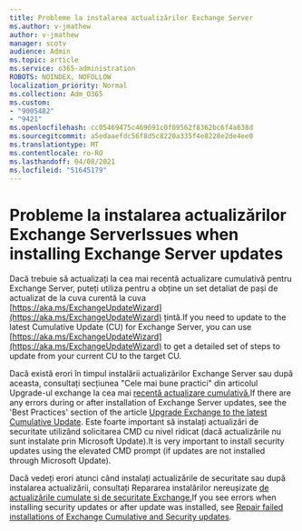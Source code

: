 ```yaml
---
title: Probleme la instalarea actualizărilor Exchange Server
ms.author: v-jmathew
author: v-jmathew
manager: scotv
audience: Admin
ms.topic: article
ms.service: o365-administration
ROBOTS: NOINDEX, NOFOLLOW
localization_priority: Normal
ms.collection: Adm_O365
ms.custom:
- "9005482"
- "9421"
ms.openlocfilehash: cc05469475c469691c0f09562f8362bc6f4a638d
ms.sourcegitcommit: a5edaaefdc56f8d5c8220a335f4e8228e2de4ee0
ms.translationtype: MT
ms.contentlocale: ro-RO
ms.lasthandoff: 04/08/2021
ms.locfileid: "51645179"
---
```

# <a name="issues-when-installing-exchange-server-updates"></a><span data-ttu-id="26c34-102">Probleme la instalarea actualizărilor Exchange Server</span><span class="sxs-lookup"><span data-stu-id="26c34-102">Issues when installing Exchange Server updates</span></span>

<span data-ttu-id="26c34-103">Dacă trebuie să actualizați la cea mai recentă actualizare cumulativă pentru Exchange Server, puteți utiliza pentru a obține un set detaliat de pași de actualizat de la cuva curentă la cuva [https://aka.ms/ExchangeUpdateWizard](https://aka.ms/ExchangeUpdateWizard) țintă.</span><span class="sxs-lookup"><span data-stu-id="26c34-103">If you need to update to the latest Cumulative Update (CU) for Exchange Server, you can use [https://aka.ms/ExchangeUpdateWizard](https://aka.ms/ExchangeUpdateWizard) to get a detailed set of steps to update from your current CU to the target CU.</span></span>

<span data-ttu-id="26c34-104">Dacă există erori în timpul instalării actualizărilor Exchange Server sau după aceasta, consultați secțiunea "Cele mai bune practici" din articolul Upgrade-ul exchange la cea mai [recentă actualizare cumulativă.](https://docs.microsoft.com/Exchange/plan-and-deploy/install-cumulative-updates)</span><span class="sxs-lookup"><span data-stu-id="26c34-104">If there are any errors during or after installation of Exchange Server updates, see the 'Best Practices' section of the article [Upgrade Exchange to the latest Cumulative Update](https://docs.microsoft.com/Exchange/plan-and-deploy/install-cumulative-updates).</span></span> <span data-ttu-id="26c34-105">Este foarte important să instalați actualizări de securitate utilizând solicitarea CMD cu nivel ridicat (dacă actualizările nu sunt instalate prin Microsoft Update).</span><span class="sxs-lookup"><span data-stu-id="26c34-105">It is very important to install security updates using the elevated CMD prompt (if updates are not installed through Microsoft Update).</span></span>

<span data-ttu-id="26c34-106">Dacă vedeți erori atunci când instalați actualizările de securitate sau după instalarea actualizării, consultați Repararea instalărilor nereușizate [de actualizările cumulate și de securitate Exchange.](https://aka.ms/exupdatefaq)</span><span class="sxs-lookup"><span data-stu-id="26c34-106">If you see errors when installing security updates or after update was installed, see [Repair failed installations of Exchange Cumulative and Security updates](https://aka.ms/exupdatefaq).</span></span>
